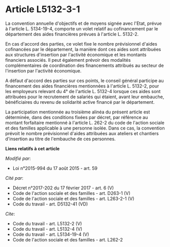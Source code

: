 # Article L5132-3-1

La convention annuelle d'objectifs et de moyens signée avec l'Etat, prévue à l'article L. 5134-19-4, comporte un volet
relatif au cofinancement par le département des aides financières prévues à l'article L. 5132-2. 

En cas d'accord des parties, ce volet fixe le nombre prévisionnel d'aides cofinancées par le département, la manière dont ces
aides sont attribuées aux structures d'insertion par l'activité économique et les montants financiers associés. Il peut
également prévoir des modalités complémentaires de coordination des financements attribués au secteur de l'insertion par
l'activité économique. 

A défaut d'accord des parties sur ces points, le conseil général participe au financement des aides financières mentionnées à
l'article L. 5132-2, pour les employeurs relevant du 4° de l'article L. 5132-4 lorsque ces aides sont attribuées pour le
recrutement de salariés qui étaient, avant leur embauche, bénéficiaires du revenu de solidarité active financé par le
département. 

La participation mentionnée au troisième alinéa du présent article est déterminée, dans des conditions fixées par décret, par
référence au montant forfaitaire mentionné à l'article L. 262-2 du code de l'action sociale et des familles applicable à une
personne isolée. Dans ce cas, la convention prévoit le nombre prévisionnel d'aides attribuées aux ateliers et chantiers
d'insertion au titre de l'embauche de ces personnes.

**Liens relatifs à cet article**

_Modifié par_:

  - Loi n°2015-994 du 17 août 2015 - art. 59

_Cité par_:

  - Décret n°2017-202 du 17 février 2017 - art. 6 (V)
  - Code de l'action sociale et des familles - art. D263-1 (V)
  - Code de l'action sociale et des familles - art. L263-2-1 (V)
  - Code du travail - art. D5132-41 (VD)

_Cite_:

  - Code du travail - art. L5132-2 (V)
  - Code du travail - art. L5132-4 (V)
  - Code du travail - art. L5134-19-4 (V)
  - Code de l'action sociale et des familles - art. L262-2
